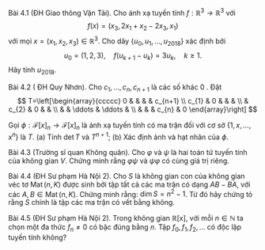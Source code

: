Bài 4.1 (ĐH Giao thông Vận Tải). Cho ánh xạ tuyến tính $f: \mathbb{R}^{3} \rightarrow \mathbb{R}^{3}$ với
$$
f(x)=\left(x_{3}, 2 x_{1}+x_{2}-2 x_{3}, x_{1}\right)
$$
với mọi $x=\left(x_{1}, x_{2}, x_{3}\right) \in \mathbb{R}^{3}$. Cho dãy $\left\{u_{0}, u_{1}, \ldots, u_{2018}\right\}$ xác định bởi
$$
u_{0}=(1,2,3), \quad f\left(u_{k+1}-u_{k}\right)=3 u_{k}, \quad k \geqslant 1 .
$$
Hãy tính $u_{2018}$.

Bài 4.2 ( ĐH Quy Nhơn). Cho $c_{1}, \ldots, c_{n}, c_{n+1}$ là các số khác 0 . Đặt
$$
T=\left[\begin{array}{ccccc}
0 & & & & c_{n+1} \\
c_{1} & 0 & & & \\
& c_{2} & 0 & & \\
& & \ddots & \ddots & \\
& & & c_{n} & 0
\end{array}\right]
$$

Gọi $\phi: \mathcal{F}[x]_{n} \rightarrow \mathcal{F}[x]_{n}$ là ánh xạ tuyến tính có ma trận đối với cơ sở $\left\{1, x, \ldots, x^{n}\right\}$ là $T$.
(a) Tính $\operatorname{det} T$ và $T^{n+1}$;
(b) Xác định ảnh và hạt nhân của $\phi$.

Bài 4.3 (Trường sĩ quan Không quân). Cho $\varphi$ và $\psi$ là hai toán tử tuyến tính của không gian $V$. Chứng minh rằng $\varphi \psi$ và $\psi \varphi$ có cùng giá trị riêng.

Bài 4.4 (ĐH Sư phạm Hà Nội 2). Cho $S$ là không gian con của không gian véc tơ $\operatorname{Mat}(n, K)$ được sinh bởi tập tất cả các ma trận có dạng $A B-B A$, với các $A, B \in \operatorname{Mat}(n, K)$. Chứng minh rằng: $\operatorname{dim} S=n^{2}-1$. Từ đó hãy chứng tỏ rằng $S$ chính là tập các ma trận có vết bằng không.

Bài 4.5 (ĐH Sư phạm Hà Nội 2). Trong không gian $\mathbb{R}[\mathrm{x}]$, với mỗi $n \in \mathbb{N}$ ta chọn một đa thức $f_{n} \neq 0$ có bậc đúng bằng $n$. Tập $f_{0}, f_{1}, f_{2}, \ldots$ có độc lập tuyến tính không?